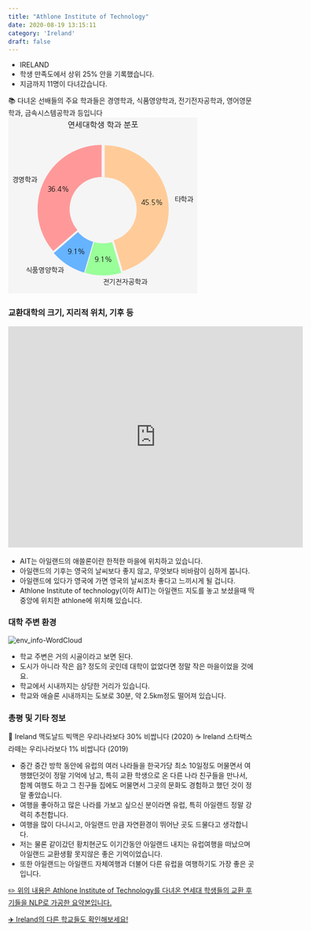 ```yaml
---
title: "Athlone Institute of Technology"
date: 2020-08-19 13:15:11
category: 'Ireland'
draft: false
---
```



* IRELAND
* 학생 만족도에서 상위 25% 안을 기록했습니다.
* 지금까지 11명이 다녀갔습니다. 

📚 다녀온 선배들의 주요 학과들은 경영학과, 식품영양학과, 전기전자공학과, 영어영문학과, 금속시스템공학과 등입니다
![department-info](../plots/IE000001.png)
### 교환대학의 크기, 지리적 위치, 기후 등
<iframe
width="600"
height="450"
frameborder="0" style="border:0"
src="https://www.google.com/maps/embed/v1/place?key=AIzaSyC9e1AME-pVmWC4hBpFdu5S4dKzyepa3HQ&q=Athlone+Institute+of+Technology&center=53.41766020000001,-7.9035815&zoom=14" allowfullscreen>
</iframe>

* AIT는 아일랜드의 애쓸론이란 한적한 마을에 위치하고 있습니다.
* 아일랜드의 기후는 영국의 날씨보다 좋지 않고, 무엇보다 비바람이 심하게 붑니다.
* 아일랜드에 있다가 영국에 가면 영국의 날씨조차 좋다고 느끼시게 될 겁니다.
* Athlone Institute of technology(이하 AIT)는 아일랜드 지도를 놓고 보셨을때 딱 중앙에 위치한 athlone에 위치해 있습니다.


### 대학 주변 환경

![env_info-WordCloud](../univ_wordclouds_okt/env_info/IE000001_env_info_okt.png)

* 학교 주변은 거의 시골이라고 보면 된다.
* 도시가 아니라 작은 읍? 정도의 곳인데 대학이 없었다면 정말 작은 마을이었을 것에요.
* 학교에서 시내까지는 상당한 거리가 있습니다.
* 학교와 애슬론 시내까지는 도보로 30분, 약 2.5km정도 떨어져 있습니다.


### 총평 및 기타 정보 
🍔 Ireland 맥도날드 빅맥은 우리나라보다 30% 비쌉니다 (2020)
☕️ Ireland 스타벅스 라떼는 우리나라보다 1% 비쌉니다 (2019)
* 중간 중간 방학 동안에 유럽의 여러 나라들을 한국가당 최소 10일정도 머물면서 여행했던것이 정말 기억에 남고, 특히 교환 학생으로 온 다른 나라 친구들을 만나서, 함께 여행도 하고 그 친구들 집에도 머물면서 그곳의 문화도 경험하고 했던 것이 정말 좋았습니다.
* 여행을 좋아하고 많은 나라를 가보고 싶으신 분이라면 유럽, 특히 아일랜드 정말 강력히 추천합니다.
* 여행을 많이 다니시고, 아일랜드 만큼 자연환경이 뛰어난 곳도 드물다고 생각합니다.
* 저는 물론 같이갔던 황치현군도 이기간동안 아일랜드 내지는 유럽여행을 떠났으며 아일랜드 교환생활 못지않은 좋은 기억이었습니다.
* 또한 아일랜드는 아일랜드 자체여행과 더불어 다른 유럽을 여행하기도 가장 좋은 곳입니다.


[✏️ 위의 내용은 Athlone Institute of Technology를 다녀온 연세대 학생들의 교환 후기들을 NLP로 가공한 요약본입니다.](http://oia.yonsei.ac.kr/partner/expReport.asp?ucode=IE000001&bgbn=A)

[✈️ Ireland의 다른 학교들도 확인해보세요!](https://yonsei-exchange.netlify.app/?category=Ireland)

